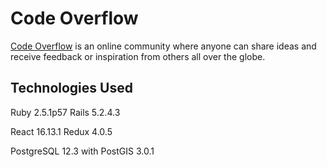 # Code Overflow
[Code Overflow](https://code-overflow.herokuapp.com/#/) is an online community where anyone can share ideas and receive feedback or inspiration from others all over the globe. 

## Technologies Used

Ruby 2.5.1p57 
Rails 5.2.4.3

React 16.13.1
Redux 4.0.5

PostgreSQL 12.3 with PostGIS 3.0.1
